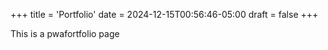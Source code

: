 +++
title = 'Portfolio'
date = 2024-12-15T00:56:46-05:00
draft = false
+++

This is a pwafortfolio page